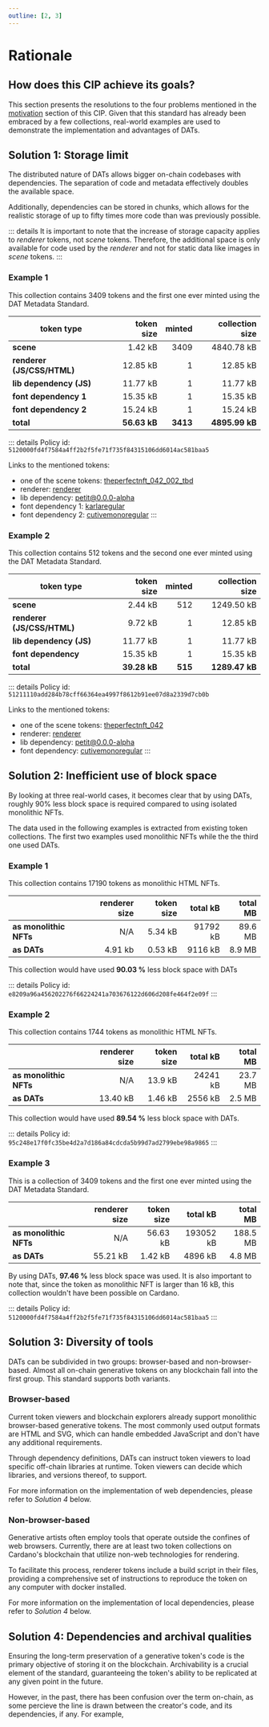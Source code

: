 ```yaml
---
outline: [2, 3]
---
```


# Rationale

## How does this CIP achieve its goals?

This section presents the resolutions to the four problems mentioned in the [motivation](/dat-metadata-standard.html#motivation-why-is-this-cip-necessary) section of this CIP. Given that this standard has already been embraced by a few collections, real-world examples are used to demonstrate the implementation and advantages of DATs.

## Solution 1: **Storage limit**

The distributed nature of DATs allows bigger on-chain codebases with dependencies. The separation of code and metadata effectively doubles the available space.

Additionally, dependencies can be stored in chunks, which allows for the realistic storage of up to fifty times more code than was previously possible.

::: details
It is important to note that the increase of storage capacity applies to _renderer_ tokens, not _scene_ tokens. Therefore, the additional space is only available for code used by the _renderer_ and not for static data like images in _scene_ tokens.
:::

### Example 1

This collection contains 3409 tokens and the first one ever minted using the DAT Metadata Standard.

| token type                 |   token size |   minted | collection size |
| -------------------------- | -----------: | -------: | --------------: |
| **scene**                  |      1.42 kB |     3409 |      4840.78 kB |
| **renderer (JS/CSS/HTML)** |     12.85 kB |        1 |        12.85 kB |
| **lib dependency (JS)**    |     11.77 kB |        1 |        11.77 kB |
| **font dependency 1**      |     15.35 kB |        1 |        15.35 kB |
| **font dependency 2**      |     15.24 kB |        1 |        15.24 kB |
| **total**                  | **56.63 kB** | **3413** |  **4895.99 kB** |

::: details
Policy id: `5120000fd4f7584a4ff2b2f5fe71f735f84315106dd6014ac581baa5`

Links to the mentioned tokens:

- one of the scene tokens: [theperfectnft_042_002_tbd](https://cardanoscan.io/token/5120000fd4f7584a4ff2b2f5fe71f735f84315106dd6014ac581baa5.theperfectnft_042_002_tbd?tab=minttransactions)
- renderer: [renderer](https://cardanoscan.io/token/5120000fd4f7584a4ff2b2f5fe71f735f84315106dd6014ac581baa5.renderer?tab=minttransactions)
- lib dependency: [petit@0.0.0-alpha](https://cardanoscan.io/token/0f33b52d548995e9f22be019db9ef1f792c51b1c?tab=minttransactions)
- font dependency 1: [karlaregular](https://cardanoscan.io/token/3333c36c4ba8b1ebc504e6865b3950ef0a101707b7e7e7de0b4ef323.karlaregular?tab=minttransactions)
- font dependency 2: [cutivemonoregular](https://cardanoscan.io/token/3333c36c4ba8b1ebc504e6865b3950ef0a101707b7e7e7de0b4ef323.cutivemonoregular?tab=minttransactions)
  :::

### Example 2

This collection contains 512 tokens and the second one ever minted using the DAT Metadata Standard.

| token type                 |   token size |  minted | collection size |
| -------------------------- | -----------: | ------: | --------------: |
| **scene**                  |      2.44 kB |     512 |      1249.50 kB |
| **renderer (JS/CSS/HTML)** |      9.72 kB |       1 |        12.85 kB |
| **lib dependency (JS)**    |     11.77 kB |       1 |        11.77 kB |
| **font dependency**        |     15.35 kB |       1 |        15.35 kB |
| **total**                  | **39.28 kB** | **515** |  **1289.47 kB** |

::: details
Policy id: `51211110add284b78cff66364ea4997f8612b91ee07d8a2339d7cb0b`

Links to the mentioned tokens:

- one of the scene tokens: [theperfectnft_042](https://cardanoscan.io/token/51211110add284b78cff66364ea4997f8612b91ee07d8a2339d7cb0b.theperfectnft_042?tab=minttransactions)
- renderer: [renderer](https://cardanoscan.io/token/51211110add284b78cff66364ea4997f8612b91ee07d8a2339d7cb0b.renderer?tab=minttransactions)
- lib dependency: [petit@0.0.0-alpha](https://cardanoscan.io/token/0f33b52d548995e9f22be019db9ef1f792c51b1c?tab=minttransactions)
- font dependency: [cutivemonoregular](https://cardanoscan.io/token/3333c36c4ba8b1ebc504e6865b3950ef0a101707b7e7e7de0b4ef323.cutivemonoregular?tab=minttransactions)
  :::

## Solution 2: **Inefficient use of block space**

By looking at three real-world cases, it becomes clear that by using DATs, roughly 90% less block space is required compared to using isolated monolithic NFTs.

The data used in the following examples is extracted from existing token collections. The first two examples used monolithic NFTs while the the third one used DATs.

### Example 1

This collection contains 17190 tokens as monolithic HTML NFTs.

|                        | renderer size | token size | total kB | total MB |
| ---------------------- | ------------: | ---------: | -------: | -------: |
| **as monolithic NFTs** |           N/A |    5.34 kB | 91792 kB |  89.6 MB |
| **as DATs**            |       4.91 kb |    0.53 kB |  9116 kB |   8.9 MB |

This collection would have used **90.03 %** less block space with DATs

::: details
Policy id: `e8209a96a456202276f66224241a703676122d606d208fe464f2e09f`
:::

### Example 2

This collection contains 1744 tokens as monolithic HTML NFTs.

|                        | renderer size | token size | total kB | total MB |
| ---------------------- | ------------: | ---------: | -------: | -------: |
| **as monolithic NFTs** |           N/A |    13.9 kB | 24241 kB |  23.7 MB |
| **as DATs**            |      13.40 kB |    1.46 kB |  2556 kB |   2.5 MB |

This collection would have used **89.54 %** less block space with DATs.

::: details
Policy id: `95c248e17f0fc35be4d2a7d186a84cdcda5b99d7ad2799ebe98a9865`
:::

### Example 3

This is a collection of 3409 tokens and the first one ever minted using the DAT Metadata Standard.

|                        | renderer size | token size |  total kB | total MB |
| ---------------------- | ------------: | ---------: | --------: | -------: |
| **as monolithic NFTs** |           N/A |   56.63 kB | 193052 kB | 188.5 MB |
| **as DATs**            |      55.21 kB |    1.42 kB |   4896 kB |   4.8 MB |

By using DATs, **97.46 %** less block space was used. It is also important to note that, since the token as monolithic NFT is larger than 16 kB, this collection wouldn't have been possible on Cardano.

::: details
Policy id: `5120000fd4f7584a4ff2b2f5fe71f735f84315106dd6014ac581baa5`
:::

## Solution 3: **Diversity of tools**

DATs can be subdivided in two groups: browser-based and non-browser-based. Almost all on-chain generative tokens on any blockchain fall into the first group. This standard supports both variants.

### Browser-based

Current token viewers and blockchain explorers already support monolithic browser-based generative tokens. The most commonly used output formats are HTML and SVG, which can handle embedded JavaScript and don't have any additional requirements.

Through dependency definitions, DATs can instruct token viewers to load specific off-chain libraries at runtime. Token viewers can decide which libraries, and versions thereof, to support.

For more information on the implementation of web dependencies, please refer to _Solution 4_ below.

### Non-browser-based

Generative artists often employ tools that operate outside the confines of web browsers. Currently, there are at least two token collections on Cardano's blockchain that utilize non-web technologies for rendering.

To facilitate this process, renderer tokens include a build script in their files, providing a comprehensive set of instructions to reproduce the token on any computer with docker installed.

For more information on the implementation of local dependencies, please refer to _Solution 4_ below.

## Solution 4: **Dependencies and archival qualities**

Ensuring the long-term preservation of a generative token's code is the primary objective of storing it on the blockchain. Archivability is a crucial element of the standard, guaranteeing the token's ability to be replicated at any given point in the future.

However, in the past, there has been confusion over the term on-chain, as some percieve the line is drawn between the creator's code, and its dependencies, if any. For example,
